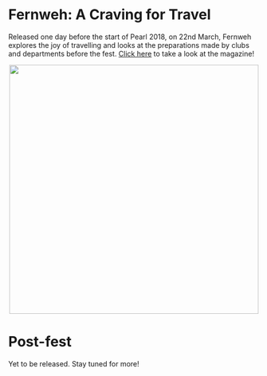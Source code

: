 <!-- TITLE: Pearl 2018 Magazine-->
<!-- SUBTITLE:   -->

# Fernweh: A Craving for Travel
Released one day before the start of Pearl 2018, on 22nd March, Fernweh explores the joy of travelling and looks at the preparations made by clubs and departments before the fest. [Click here](/news/fests/pearl-18/pre-fest) to take a look at the magazine!
<center>
<img src = "https://wiki.bits-hyd.org/uploads/news/fernweh-jc-pearl-18-mag-cover.jpg" width = 500px>
</center>

# Post-fest
Yet to be released. Stay tuned for more!